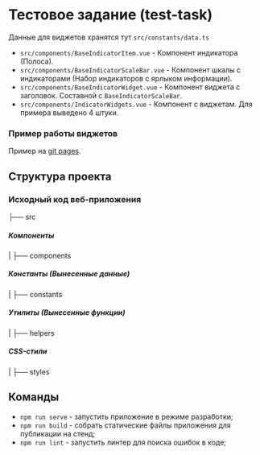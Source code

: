 # Тестовое задание (test-task)

Данные для виджетов хранятся тут `src/constants/data.ts`

- `src/components/BaseIndicatorItem.vue` - Компонент индикатора (Полоса).
- `src/components/BaseIndicatorScaleBar.vue` - Компонент шкалы с индикаторами (Набор индикаторов с ярлыком информации).
- `src/components/BaseIndicatorWidget.vue` - Компонент виджета с заголовок. Составной с `BaseIndicatorScaleBar`.
- `src/components/IndicatorWidgets.vue` - Компонент с виджетам. Для примера выведено 4 штуки.

### Пример работы виджетов

Пример на [git pages](https://github.com/Ilya-Chernyshev/test-task).

## Структура проекта
### Исходный код веб-приложения
├── src
   ##### Компоненты
|  ├── components
   ##### Константы (Вынесенные данные) 
|  ├── constants
   ##### Утилиты (Вынесенные функции)
|  ├── helpers
   ##### CSS-стили
|  ├── styles

## Команды

- `npm run serve` - запустить приложение в режиме разработки;
- `npm run build` - собрать статические файлы приложения для публикации на стенд;
- `npm run lint` - запустить линтер для поиска ошибок в коде;
